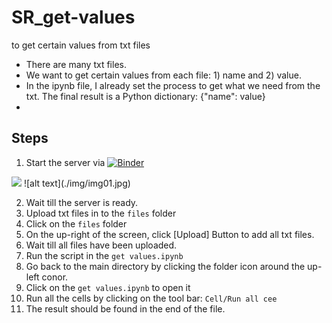 # SR_get-values
to get certain values from txt files

- There are many txt files.
- We want to get certain values from each file: 1) name and 2) value.
- In the ipynb file, I already set the process to get what we need from the txt. The final result is a Python dictionary: {"name": value}
- 

## Steps
1. Start the server via [![Binder](https://mybinder.org/badge_logo.svg)](https://mybinder.org/v2/gh/wudaudau/SR_get-values/main)
<img src="img/img01.jpg">
![alt text](./img/img01.jpg)

2. Wait till the server is ready.
3. Upload txt files in to the `files` folder
  1. Click on the `files` folder
  2. On the up-right of the screen, click [Upload] Button to add all txt files.
  3. Wait till all files have been uploaded.
4. Run the script in the `get values.ipynb`
  1. Go back to the main directory by clicking the folder icon around the up-left conor.
  2. Click on the `get values.ipynb` to open it
  3. Run all the cells by clicking on the tool bar: `Cell/Run all cee`
  4. The result should be found in the end of the file.
